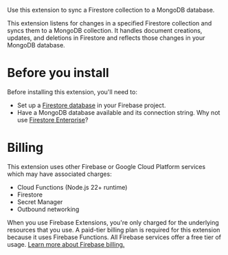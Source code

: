 <!--
This file provides your users an overview of your extension. All content is optional, but this is the recommended format. Your users will see the contents of this file when they run the `firebase ext:info` command.

Include any important functional details as well as a brief description for any additional setup required by the user (both pre- and post-installation).

Learn more about writing a PREINSTALL.md file in the docs:
https://firebase.google.com/docs/extensions/publishers/user-documentation#writing-preinstall
-->

Use this extension to sync a Firestore collection to a MongoDB database.

This extension listens for changes in a specified Firestore collection and syncs them to a MongoDB collection. It handles document creations, updates, and deletions in Firestore and reflects those changes in your MongoDB database.

# Before you install

Before installing this extension, you'll need to:

- Set up a [Firestore database](https://firebase.google.com/docs/firestore/quickstart) in your Firebase project.
- Have a MongoDB database available and its connection string. Why not use [Firestore Enterprise](https://firebase.google.com/docs/firestore/enterprise/mongodb-compatibility-overview)?

# Billing

This extension uses other Firebase or Google Cloud Platform services which may have associated charges:

- Cloud Functions (Node.js 22+ runtime)
- Firestore
- Secret Manager
- Outbound networking

When you use Firebase Extensions, you're only charged for the underlying resources that you use. A paid-tier billing plan is required for this extension because it uses Firebase Functions. All Firebase services offer a free tier of usage. [Learn more about Firebase billing.](https://firebase.google.com/pricing)
